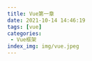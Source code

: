 ```yaml
---
title: Vue第一章
date: 2021-10-14 14:46:19
tags: [vue]
categories:
 - Vue框架
index_img: img/vue.jpeg
---
```

